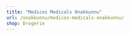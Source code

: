 ```yaml
---
title: "Medicos Medicals Onakkunnu"
url: /onakkunnu/medicos-medicals-onakkunnu/
shop: Drogerie
---
```

